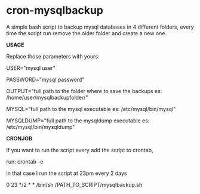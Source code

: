 # cron-mysqlbackup
A simple bash script to backup mysql databases in 4 different folders, every time the script run remove the older folder and create a new one.


<b>USAGE</b>

Replace those parameters with yours:

USER="mysql user"

PASSWORD="mysql password"

OUTPUT="full path to the folder where to save the backups es: /home/user/mysqlbackupfolder/"

MYSQL="full path to the mysql executable es: /etc/mysql/bin/mysql"

MYSQLDUMP="full path to the mysqldump executable es: /etc/mysql/bin/mysqldump"


<b>CRONJOB</b>

If you want to run the script every add the script to crontab, 

run: crontab -e

in that case I run the script at 23pm every 2 days

0 23 */2 * * /bin/sh /PATH_TO_SCRIPT/mysqlbackup.sh
